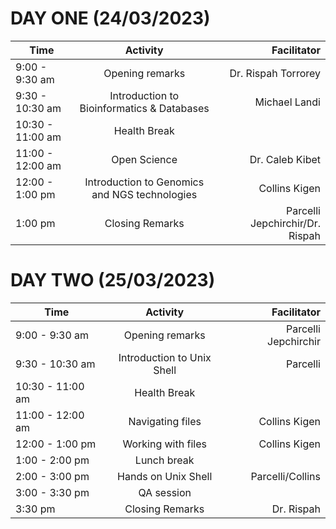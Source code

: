 # DAY ONE (24/03/2023)
| Time       | Activity        | Facilitator |
| ------------- |:-------------:| -----:|
| 9:00 - 9:30 am     | Opening remarks | Dr. Rispah Torrorey |
| 9:30 - 10:30 am      | Introduction to Bioinformatics & Databases    |  Michael Landi |
| 10:30 - 11:00 am |Health Break |   |
| 11:00 - 12:00 am |  Open Science  |  Dr. Caleb Kibet |
| 12:00 - 1:00 pm |Introduction to Genomics and NGS technologies | Collins Kigen |
| 1:00 pm | Closing Remarks | Parcelli Jepchirchir/Dr. Rispah 

# DAY TWO (25/03/2023)

| Time       | Activity        | Facilitator |
| ------------- |:-------------:| -----:|
| 9:00 - 9:30 am     | Opening remarks | Parcelli Jepchirchir |
| 9:30 - 10:30 am      | Introduction to Unix Shell   |  Parcelli |
| 10:30 - 11:00 am | Health Break |   |
| 11:00 - 12:00 am | Navigating files | Collins Kigen |
| 12:00 - 1:00 pm | Working with files | Collins Kigen |
| 1:00 - 2:00 pm | Lunch break |   |
| 2:00 - 3:00 pm | Hands on Unix Shell | Parcelli/Collins |
| 3:00 - 3:30 pm | QA session |     |
| 3:30 pm  | Closing Remarks | Dr. Rispah   |
